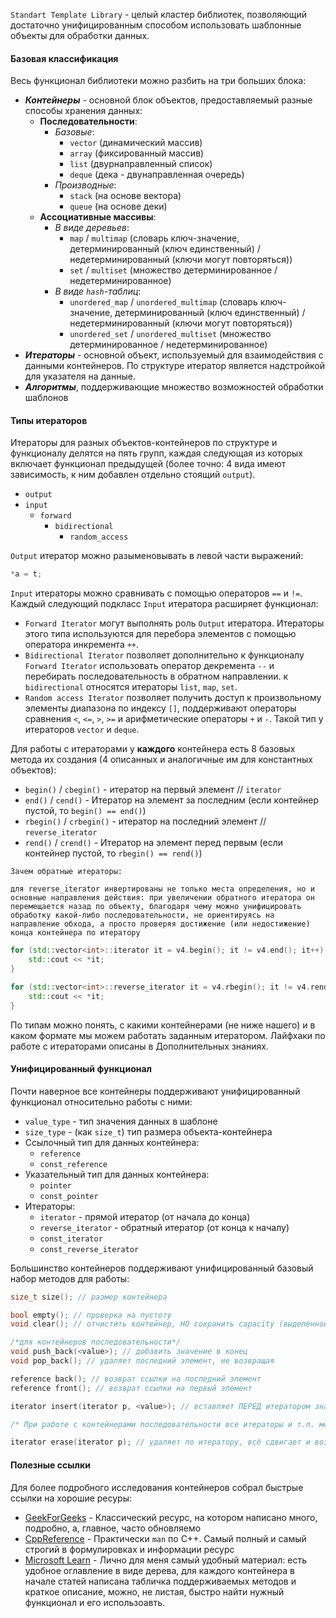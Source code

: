 `Standart Template Library` - целый кластер библиотек, позволяющий достаточно унифицированным способом использовать шаблонные объекты для обработки данных.

#### Базовая классификация

Весь функционал библиотеки можно разбить на три больших блока:
 + ***Контейнеры*** - основной блок объектов, предоставляемый разные способы хранения данных:
	 + **Последовательности**:
		 + _Базовые_:
			 + `vector` (динамический массив)
			 + `array` (фиксированный массив)
			 + `list` (двурнаправленный список)
			 + `deque` (дека - двунаправленная очередь)
		 + _Производные_:
			 + `stack` (на основе вектора)
			 + `queue` (на основе деки)
	 + **Ассоциативные массивы**:
		 + _В виде деревьев_:
			 + `map` / `multimap` (словарь ключ-значение, детерминированный (ключ единственный) / недетерминированный (ключи могут повторяться))
			 + `set` / `multiset` (множество детерминированное / недетерминированное)
		 + _В виде `hash`-таблиц_:
			 + `unordered_map` / `unordered_multimap` (словарь ключ-значение, детерминированный (ключ единственный) / недетерминированный (ключи могут повторяться))
			 + `unordered_set` / `unordered_multiset` (множество детерминированное / недетерминированное)
 + ***Итераторы*** - основной объект, используемый для взаимодействия с данными контейнеров. По структуре итератор является надстройкой для указателя на данные.
 + ***Алгоритмы***, поддерживающие множество возможностей обработки шаблонов

#### Типы итераторов

Итераторы для разных объектов-контейнеров по структуре и функционалу делятся на пять групп, каждая следующая из которых включает функционал предыдущей (более точно: 4 вида имеют зависимость, к ним добавлен отдельно стоящий `output`).

 + `output`
 + `input`
	 + `forward`
		 + `bidirectional`
			 + `random_access`

`Output`  итератор можно разыменовывать в левой части выражений:

```cpp
*a = t;
```

`Input` итераторы можно сравнивать с помощью операторов `==` и `!=`. Каждый следующий подкласс `Input` итератора расширяет функционал:
 + `Forward Iterator` могут выполнять роль `Output` итератора. Итераторы этого типа используются для перебора элементов с помощью оператора инкремента `++`.
 + `Bidirectional Iterator` позволяет дополнительно к функционалу `Forward Iterator` использовать оператор декремента `--` и перебирать последовательность в обратном направлении.  к `bidirectional` относятся итераторы `list`, `map`, `set`.
 + `Random access Iterator` позволяет получить доступ к произвольному элементы диапазона по индексу `[]`, поддерживают операторы сравнения `<`, `<=`, `>`, `>=` и арифметические операторы `+` и `-`. Такой тип у итераторов `vector` и `deque`.

Для работы с итераторами у **каждого** контейнера есть 8 базовых метода их создания (4 описанных и аналогичные им для константных объектов):
 + `begin()` / `cbegin()` - итератор на первый элемент // `iterator`
 + `end()` / `cend()` - Итератор на элемент за последним (если контейнер пустой, то `begin() == end()`)
 + `rbegin()` / `crbegin()` - итератор на последний элемент // `reverse_iterator`
 + `rend()` / `crend()` - Итератор на элемент перед первым (если контейнер пустой, то `rbegin() == rend()`)

```
Зачем обратные итераторы:

для reverse_iterator инвертированы не только места определения, но и основные направления действия: при увеличении обратного итератора он перемещается назад по объекту, благодаря чему можно унифицировать обработку какой-либо последовательности, не ориентируясь на направление обхода, а просто проверяя достижение (или недостижение) конца контейнера по итератору
```

```cpp
for (std::vector<int>::iterator it = v4.begin(); it != v4.end(); it++) {
    std::cout << *it;
}

for (std::vector<int>::reverse_iterator it = v4.rbegin(); it != v4.rend(); it++) {
    std::cout << *it;
}
```

По типам можно понять, с какими контейнерами (не ниже нашего) и в каком формате мы можем работать заданным итератором. Лайфхаки по работе с итераторами описаны в Дополнительных знаниях.

#### Унифицированный функционал

Почти наверное все контейнеры поддерживают унифицированный функционал относительно работы с ними:
 + `value_type` - тип значения данных в шаблоне
 + `size_type` - (как `size_t`) тип размера объекта-контейнера
 + Ссылочный тип для данных контейнера:
	 + `reference`
	 + `const_reference`
 + Указательный тип для данных контейнера:
	 + `pointer`
	 + `const_pointer`
 + Итераторы:
	 + `iterator` - прямой итератор (от начала до конца)
	 + `reverse_iterator` - обратный итератор (от конца к началу)
	 + `const_iterator` 
	 + `const_reverse_iterator`

Большинство контейнеров поддерживают унифицированный базовый набор методов для работы:

```cpp
size_t size(); // размер контейнера

bool empty(); // проверка на пустоту
void clear(); // отчистить контейнер, НО сохранить capacity (выделенное на него место)

/*для контейнеров последовательности*/
void push_back(<value>); // добавить значение в конец
void pop_back(); // удаляет последний элемент, не возвращая

reference back(); // возврат ссылки на последний элемент
reference front(); // возврат ссылки на первый элемент

iterator insert(iterator p, <value>); // вставляет ПЕРЕД итератором значение и возвращает следующий за ним

/* При работе с контейнерами последовательности все итераторы и т.п. могут потеряться, т.к. может произойти перевыделение памяти*/

iterator erase(iterator p); // удаляет по итератору, всё сдвигает и возвращает итератор на следующий элемент
```


#### Полезные ссылки

Для более подробного исследования контейнеров собрал быстрые ссылки на хорошие ресуры:
 + [GeekForGeeks](https://www.geeksforgeeks.org/the-c-standard-template-library-stl/) - Классический ресурс, на котором написано много, подробно, а, главное, часто обновляемо
 + [CppReference](https://en.cppreference.com/w/cpp/container) - Практически `man` по С++. Самый полный и самый строгий в формулировках и информации ресурс
 + [Microsoft Learn](https://learn.microsoft.com/ru-ru/cpp/standard-library/cpp-standard-library-reference?view=msvc-170) - Лично для меня самый удобный материал: есть удобное оглавление в виде дерева, для каждого контейнера в начале статей написана табличка поддерживаемых методов и краткое описание, можно, не листая, быстро найти нужный функционал и его использоавть.